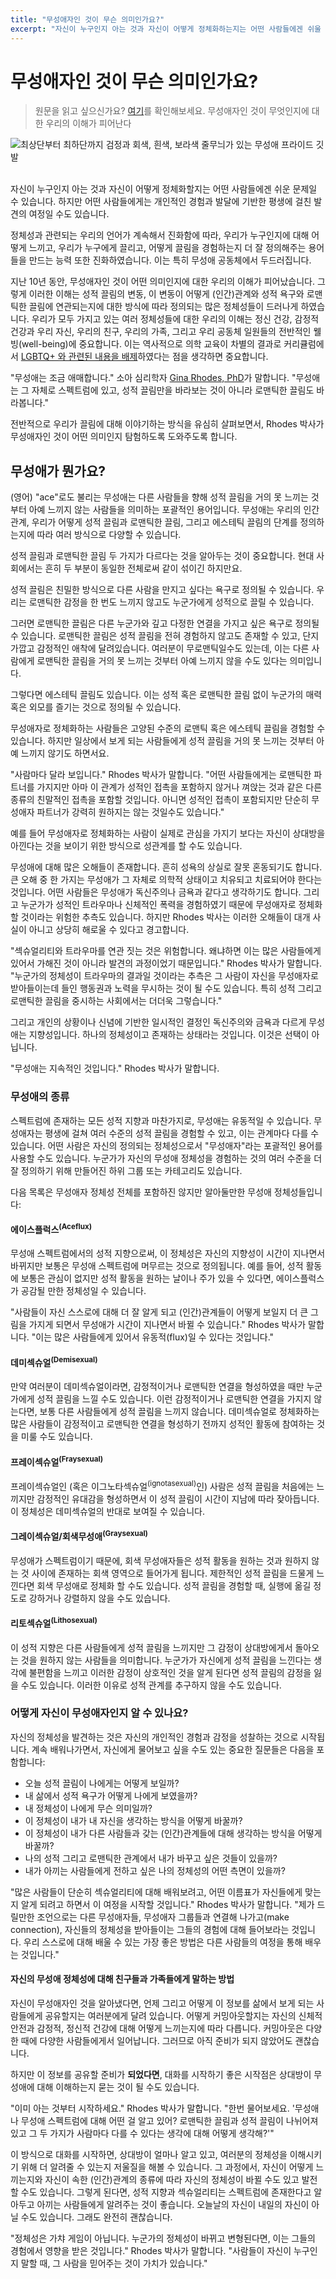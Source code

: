 ```yaml
---
title: "무성애자인 것이 무슨 의미인가요?"
excerpt: "자신이 누구인지 아는 것과 자신이 어떻게 정체화하는지는 어떤 사람들에겐 쉬울 수 있습니다. 하지만 어떤 사람들에게는 이것이 개인적인 경험과 발달에 기반한 평생에 걸친 발견의 여정일 수 있습니다."
---
```



# 무성애자인 것이 무슨 의미인가요?
> 원문을 읽고 싶으신가요? [여기](https://health.clevelandclinic.org/asexual)를 확인해보세요.
무성애자인 것이 무엇인지에 대한 우리의 이해가 피어난다

![최상단부터 최하단까지 검정과 회색, 흰색, 보라색 줄무늬가 있는 무성애 프라이드 깃발](./attachments/what_does_it_mean_to_be_asexual.webp)

\
자신이 누구인지 아는 것과 자신이 어떻게 정체화할지는 어떤 사람들에겐 쉬운 문제일 수 있습니다. 하지만 어떤 사람들에게는 개인적인 경험과 발달에 기반한 평생에 걸친 발견의 여정일 수도 있습니다.

정체성과 관련되는 우리의 언어가 계속해서 진화함에 따라, 우리가 누구인지에 대해 어떻게 느끼고, 우리가 누구에게 끌리고, 어떻게 끌림을 경험하는지 더 잘 정의해주는 용어들을 만드는 능력 또한 진화하였습니다. 이는 특히 무성애 공동체에서 두드러집니다.

지난 10년 동안, 무성애자인 것이 어떤 의미인지에 대한 우리의 이해가 피어났습니다. 그렇게 이러한 이해는 성적 끌림의 변동, 이 변동이 어떻게 (인간)관계와 성적 욕구와 로맨틱한 끌림에 연관되는지에 대한 방식에 따라 정의되는 많은 정체성들이 드러나게 하였습니다. 우리가 모두 가지고 있는 여러 정체성들에 대한 우리의 이해는 정신 건강, 감정적 건강과 우리 자신, 우리의 친구, 우리의 가족, 그리고 우리 공동체 일원들의 전반적인 웰빙(well-being)에 중요합니다. 이는 역사적으로 의학 교육이 차별의 결과로 커리큘럼에서 [LGBTQ+ 와 관련된 내용을 배제](https://pubmed.ncbi.nlm.nih.gov/35766109/)하였다는 점을 생각하면 중요합니다.

"무성애는 조금 애매합니다." 소아 심리학자 [Gina Rhodes, PhD](https://my.clevelandclinic.org/staff/27020-gina-rhodes)가 말합니다. "무성애는 그 자체로 스펙트럼에 있고, 성적 끌림만을 바라보는 것이 아니라 로맨틱한 끌림도 바라봅니다."

전반적으로 우리가 끌림에 대해 이야기하는 방식을 유심히 살펴보면서, Rhodes 박사가 무성애자인 것이 어떤 의미인지 탐험하도록 도와주도록 합니다.

## **무성애가 뭔가요?**
(영어) "ace"로도 불리는 무성애는 다른 사람들을 향해 성적 끌림을 거의 못 느끼는 것부터 아예 느끼지 않는 사람들을 의미하는 포괄적인 용어입니다. 무성애는 우리의 인간관계, 우리가 어떻게 성적 끌림과 로맨틱한 끌림, 그리고 에스테틱 끌림의 단계를 정의하는지에 따라 여러 방식으로 다양할 수 있습니다.

성적 끌림과 로맨틱한 끌림 두 가지가 다르다는 것을 알아두는 것이 중요합니다. 현대 사회에서는 흔히 두 부분이 동일한 전체로써 같이 섞이긴 하지만요.

성적 끌림은 친밀한 방식으로 다른 사람을 만지고 싶다는 욕구로 정의될 수 있습니다. 우리는 로맨틱한 감정을 한 번도 느끼지 않고도 누군가에게 성적으로 끌릴 수 있습니다.

그러면 로맨틱한 끌림은 다른 누군가와 깊고 다정한 연결을 가지고 싶은 욕구로 정의될 수 있습니다. 로맨틱한 끌림은 성적 끌림을 전혀 경험하지 않고도 존재할 수 있고, 단지 가깝고 감정적인 애착에 달려있습니다. 여러분이 무로맨틱일수도 있는데, 이는 다른 사람에게 로맨틱한 끌림을 거의 못 느끼는 것부터 아예 느끼지 않을 수도 있다는 의미입니다.

그렇다면 에스테틱 끌림도 있습니다. 이는 성적 혹은 로맨틱한 끌림 없이 누군가의 매력 혹은 외모를 즐기는 것으로 정의될 수 있습니다.

무성애자로 정체화하는 사람들은 고양된 수준의 로맨틱 혹은 에스테틱 끌림을 경험할 수 있습니다. 하지만 일상에서 보게 되는 사람들에게 성적 끌림을 거의 못 느끼는 것부터 아예 느끼지 않기도 하면서요.

"사람마다 달라 보입니다." Rhodes 박사가 말합니다. "어떤 사람들에게는 로맨틱한 파트너를 가지지만 아마 이 관계가 성적인 접촉을 포함하지 않거나 껴앉는 것과 같은 다른 종류의 친말적인 접촉을 포함할 것입니다. 아니면 성적인 접촉이 포함되지만 단순히 무성애자 파트너가 강력히 원하지는 않는 것일수도 있습니다."

예를 들어 무성애자로 정체화하는 사람이 실제로 관심을 가지기 보다는 자신이 상대방을 아낀다는 것을 보이기 위한 방식으로 성관계를 할 수도 있습니다.

무성애에 대해 많은 오해들이 존재합니다. 흔히 성욕의 상실로 잘못 혼동되기도 합니다. 큰 오해 중 한 가지는 무성애가 그 자체로 의학적 상태이고 치유되고 치료되어야 한다는 것입니다. 어떤 사람들은 무성애가 독신주의나 금욕과 같다고 생각하기도 합니다. 그리고 누군가가 성적인 트라우마나 신체적인 폭력을 경험하였기 때문에 무성애자로 정체화할 것이라는 위험한 추측도 있습니다. 하지만 Rhodes 박사는 이러한 오해들이 대개 사실이 아니고 상당히 해로울 수 있다고 경고합니다.

"섹슈얼리티와 트라우마를 연관 짓는 것은 위험합니다. 왜냐하면 이는 많은 사람들에게 있어서 가해진 것이 아니라 발견의 과정이었기 때문입니다." Rhodes 박사가 말합니다. "누군가의 정체성이 트라우마의 결과일 것이라는 추측은 그 사람이 자신을 무성애자로 받아들이는데 들인 행동권과 노력을 무시하는 것이 될 수도 있습니다. 특히 성적 그리고 로맨틱한 끌림을 중시하는 사회에서는 더더욱 그렇습니다."

그리고 개인의 상황이나 신념에 기반한 일시적인 결정인 독신주의와 금욕과 다르게 무성애는 지향성입니다. 하나의 정체성이고 존재하는 상태라는 것입니다. 이것은 선택이 아닙니다.

"무성애는 지속적인 것입니다." Rhodes 박사가 말합니다.

### **무성애의 종류**
스펙트럼에 존재하는 모든 성적 지향과 마찬가지로, 무성애는 유동적일 수 있습니다. 무성애자는 평생에 걸쳐 여러 수준의 성적 끌림을 경험할 수 있고, 이는 관계마다 다를 수 있습니다. 어떤 사람은 자신의 정의되는 정체성으로서 "무성애자"라는 포괄적인 용어를 사용할 수도 있습니다. 누군가가 자신의 무성애 정체성을 경험하는 것의 여러 수준을 더 잘 정의하기 위해 만들어진 하위 그룹 또는 카테고리도 있습니다.

다음 목록은 무성애자 정체성 전체를 포함하진 않지만 알아둘만한 무성애 정체성들입니다:

#### **에이스플럭스<sup>(Aceflux)</sup>**
무성애 스펙트럼에서의 성적 지향으로써, 이 정체성은 자신의 지향성이 시간이 지나면서 바뀌지만 보통은 무성애 스펙트럼에 머무르는 것으로 정의됩니다. 예를 들어, 성적 활동에 보통은 관심이 없지만 성적 활동을 원하는 날이나 주가 있을 수 있다면, 에이스플럭스가 공감될 만한 정체성일 수 있습니다.

"사람들이 자신 스스로에 대해 더 잘 알게 되고 (인간)관계들이 어떻게 보일지 더 큰 그림을 가지게 되면서 무성애가 시간이 지나면서 바뀔 수 있습니다." Rhodes 박사가 말합니다. "이는 많은 사람들에게 있어서 유동적(flux)일 수 있다는 것입니다."


#### **데미섹슈얼<sup>(Demisexual)</sup>**
만약 여러분이 데미섹슈얼이라면, 감정적이거나 로맨틱한 연결을 형성하였을 때만 누군가에게 성적 끌림을 느낄 수도 있습니다. 이런 감정적이거나 로맨틱한 연결을 가지지 않는다면, 보통 다른 사람들에게 성적 끌림을 느끼지 않습니다. 데미섹슈얼로 정체화하는 많은 사람들이 감정적이고 로맨틱한 연결을 형성하기 전까지 성적인 활동에 참여하는 것을 미룰 수도 있습니다.


#### **프레이섹슈얼<sup>(Fraysexual)</sup>**
프레이섹슈얼인 (혹은 이그노타섹슈얼<sup>(ignotasexual)</sup>인) 사람은 성적 끌림을 처음에는 느끼지만 감정적인 유대감을 형성하면서 이 성적 끌림이 시간이 지남에 따라 잦아듭니다. 이 정체성은 데미섹슈얼의 반대로 보여질 수 있습니다.


#### **그레이섹슈얼/회색무성애<sup>(Graysexual)</sup>**
무성애가 스펙트럼이기 때문에, 회색 무성애자들은 성적 활동을 원하는 것과 원하지 않는 것 사이에 존재하는 회색 영역으로 들어가게 됩니다. 제한적인 성적 끌림을 드물게 느낀다면 회색 무성애로 정체화 할 수도 있습니다. 성적 끌림을 경험할 때, 실행에 옮길 정도로 강하거나 강렬하지 않을 수도 있습니다.


#### **리토섹슈얼<sup>(Lithosexual)</sup>**
이 성적 지향은 다른 사람들에게 성적 끌림을 느끼지만 그 감정이 상대방에게서 돌아오는 것을 원하지 않는 사람들을 의미합니다. 누군가가 자신에게 성적 끌림을 느낀다는 생각에 불편함을 느끼고 이러한 감정이 상호적인 것을 알게 된다면 성적 끌림의 감정을 잃을 수도 있습니다. 이러한 이유로 성적 관계를 추구하지 않을 수도 있습니다.


### **어떻게 자신이 무성애자인지 알 수 있나요?**
자신의 정체성을 발견하는 것은 자신의 개인적인 경험과 감정을 성찰하는 것으로 시작됩니다. 계속 배워나가면서, 자신에게 물어보고 싶을 수도 있는 중요한 질문들은 다음을 포함합니다:

- 오늘 성적 끌림이 나에게는 어떻게 보일까?
- 내 삶에서 성적 욕구가 어떻게 나에게 보였을까?
- 내 정체성이 나에게 무슨 의미일까?
- 이 정체성이 내가 내 자신을 생각하는 방식을 어떻게 바꿀까?
- 이 정체성이 내가 다른 사람들과 갖는 (인간)관계들에 대해 생각하는 방식을 어떻게 바꿀까?
- 나의 성적 그리고 로맨틱한 관계에서 내가 바꾸고 싶은 것들이 있을까?
- 내가 아끼는 사람들에게 전하고 싶은 나의 정체성의 어떤 측면이 있을까?

"많은 사람들이 단순히 섹슈얼리티에 대해 배워보려고, 어떤 이름표가 자신들에게 맞는지 알게 되려고 하면서 이 여정을 시작할 것입니다." Rhodes 박사가 말합니다. "제가 드릴만한 조언으로는 다른 무성애자들, 무성애자 그룹들과 연결해 나가고(make connection), 자신들의 정체성을 받아들이는 그들의 경험에 대해 들어보라는 것입니다. 우리 스스로에 대해 배울 수 있는 가장 좋은 방법은 다른 사람들의 여정을 통해 배우는 것입니다."

#### **자신의 무성애 정체성에 대해 친구들과 가족들에게 말하는 방법**
자신이 무성애자인 것을 알아냈다면, 언제 그리고 어떻게 이 정보를 삶에서 보게 되는 사람들에게 공유할지는 여러분에게 달려 있습니다. 어떻게 커밍아웃할지는 자신의 신체적 안전과 감정적, 정신적 건강에 대해 어떻게 느끼는지에 따라 다릅니다. 커밍아웃은 다양한 때에 다양한 사람들에게서 일어납니다. 그러므로 아직 준비가 되지 않았어도 괜찮습니다.

하지만 이 정보를 공유할 준비가 __되었다면__, 대화를 시작하기 좋은 시작점은 상대방이 무성애에 대해 이해하는지 묻는 것이 될 수도 있습니다.

"이미 아는 것부터 시작하세요." Rhodes 박사가 말합니다. "한번 물어보세요. '무성애나 무성애 스펙트럼에 대해 어떤 걸 알고 있어? 로맨틱한 끌림과 성적 끌림이 나뉘어져 있고 그 두 가지가 사람마다 다를 수 있다는 생각에 대해 어떻게 생각해?'"

이 방식으로 대화를 시작하면, 상대방이 얼마나 알고 있고, 여러분의 정체성을 이해시키기 위해 더 알려줄 수 있는지 저울질을 해볼 수 있습니다. 그 과정에서, 자신이 어떻게 느끼는지와 자신이 속한 (인간)관계의 종류에 따라 자신의 정체성이 바뀔 수도 있고 발전할 수도 있습니다. 그렇게 된다면, 성적 지향과 섹슈얼리티는 스펙트럼에 존재한다고 알아두고 아끼는 사람들에게 알려주는 것이 좋습니다. 오늘날의 자신이 내일의 자신이 아닐 수도 있습니다. 그래도 완전히 괜찮습니다.

"정체성은 가챠 게임이 아닙니다. 누군가의 정체성이 바뀌고 변형된다면, 이는 그들의 경험에서 영향을 받은 것입니다." Rhodes 박사가 말합니다. "사람들이 자신이 누구인지 말할 때, 그 사람을 믿어주는 것이 가치가 있습니다."
